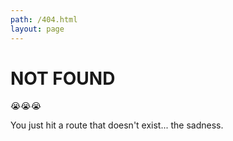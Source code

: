 ```yaml
---
path: /404.html
layout: page
---
```

# NOT FOUND

😭😭😭

You just hit a route that doesn't exist... the sadness.
